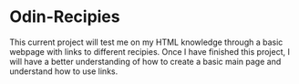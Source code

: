 # Odin-Recipies

This current project will test me on my HTML knowledge through a basic webpage with links to different recipies. Once I have finished this project, I will have a better understanding of how to create a basic main page and understand how to use links.